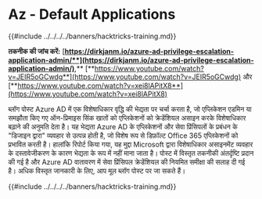 # Az - Default Applications

{{#include ../../../../banners/hacktricks-training.md}}

**तकनीक की जांच करें:** [**https://dirkjanm.io/azure-ad-privilege-escalation-application-admin/**](https://dirkjanm.io/azure-ad-privilege-escalation-application-admin/)**,** [**https://www.youtube.com/watch?v=JEIR5oGCwdg**](https://www.youtube.com/watch?v=JEIR5oGCwdg) और [**https://www.youtube.com/watch?v=xei8lAPitX8**](https://www.youtube.com/watch?v=xei8lAPitX8)

ब्लॉग पोस्ट Azure AD में एक विशेषाधिकार वृद्धि की भेद्यता पर चर्चा करता है, जो एप्लिकेशन एडमिन या समझौता किए गए ऑन-प्रिमाइस सिंक खातों को एप्लिकेशनों को क्रेडेंशियल असाइन करके विशेषाधिकार बढ़ाने की अनुमति देता है। यह भेद्यता Azure AD के एप्लिकेशनों और सेवा प्रिंसिपलों के प्रबंधन के "डिजाइन द्वारा" व्यवहार से उत्पन्न होती है, जो विशेष रूप से डिफ़ॉल्ट Office 365 एप्लिकेशनों को प्रभावित करती है। हालांकि रिपोर्ट किया गया, यह मुद्दा Microsoft द्वारा विशेषाधिकार असाइनमेंट व्यवहार के दस्तावेजीकरण के कारण भेद्यता के रूप में नहीं माना जाता है। पोस्ट में विस्तृत तकनीकी अंतर्दृष्टि प्रदान की गई है और Azure AD वातावरण में सेवा प्रिंसिपल क्रेडेंशियल की नियमित समीक्षा की सलाह दी गई है। अधिक विस्तृत जानकारी के लिए, आप मूल ब्लॉग पोस्ट पर जा सकते हैं।

{{#include ../../../../banners/hacktricks-training.md}}
